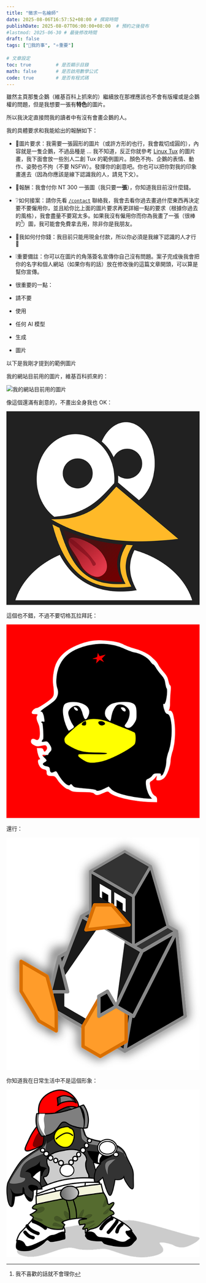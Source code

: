 ```yaml
---
title: "徵求一名繪師"
date: 2025-08-06T16:57:52+08:00 # 撰寫時間
publishDate: 2025-08-07T06:00:00+08:00  # 預約之後發布
#lastmod: 2025-06-30 # 最後修改時間
draft: false
tags: ["🐧我的事", "⭐️重要"]

# 文章設定
toc: true         # 是否顯示目錄
math: false       # 是否啟用數學公式
code: true        # 是否有程式碼
---
```


雖然主頁那隻企鵝（維基百科上抓來的）繼續放在那裡應該也不會有版權或是企鵝權的問題，但是我想要一張有**特色**的圖片。

所以我決定直接問我的讀者中有沒有會畫企鵝的人。

我的具體要求和我能給出的報酬如下：

* 🐧圖片要求：我需要一張圓形的圖片（或許方形的也行，我會裁切成圓的），內容就是一隻企鵝，不過品種是 ... 我不知道，反正你就參考 [Linux Tux](https://zh.wikipedia.org/wiki/Tux) 的圖片畫，我下面會放一些別人二創 Tux 的範例圖片。顏色不拘、企鵝的表情、動作、姿勢也不拘（不要 NSFW）。發揮你的創意吧。你也可以把你對我的印象畫進去（因為你應該是線下認識我的人，請見下文）。

* 💸報酬：我會付你 NT 300 一張圖（我只要**一張**），你知道我目前沒什麼錢。

* ❔如何接案：請你先看 [`/contact`](https://tux24.xyz/contact) 聯絡我，我會去看你過去畫過什麼東西再決定要不要僱用你，並且給你比上面的圖片要求再更詳細一點的要求（根據你過去的風格），我會盡量不要寫太多。如果我沒有僱用你而你為我畫了一張（很棒的[^1]）圖，我可能會免費拿去用，除非你是我朋友。

* 💸我如何付你錢：我目前只能用現金付款，所以你必須是我線下認識的人才行🥲

* ❕重要備註：你可以在圖片的角落簽名宣傳你自己沒有問題。案子完成後我會把你的名字和個人網站（如果你有的話）放在修改後的這篇文章開頭，可以算是幫你宣傳。

* 很重要的一點：
* 請不要
* 使用
* 任何 AI 模型
* 生成
* 圖片

以下是我剛才提到的範例圖片

我的網站目前用的圖片，維基百科抓來的：

![我的網站目前用的圖片](https://tux24.xyz/images/avatar.jpg)


像這個還滿有創意的，不畫出全身我也 OK：

![tux 笑](images/tux1.png)

這個也不錯，不過不要切格瓦拉拜託：

![tux 切格瓦拉](images/tux2.png)

還行：

![tux 方塊](images/tux3.png)

你知道我在日常生活中不是這個形象：

![tux 嘻哈？](images/tux4.png)






[^1]: 我不喜歡的話就不會理你